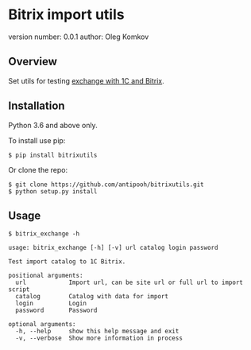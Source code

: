 Bitrix import utils
===============================

version number: 0.0.1
author: Oleg Komkov

Overview
--------

Set utils for testing [exchange with 1C and Bitrix](http://v8.1c.ru/edi/edi_stnd/131/).

Installation
------------
Python 3.6 and above only.

To install use pip:

    $ pip install bitrixutils


Or clone the repo:

    $ git clone https://github.com/antipooh/bitrixutils.git
    $ python setup.py install


Usage
-------

    $ bitrix_exchange -h

    usage: bitrix_exchange [-h] [-v] url catalog login password

    Test import catalog to 1C Bitrix.

    positional arguments:
      url            Import url, can be site url or full url to import script
      catalog        Catalog with data for import
      login          Login
      password       Password

    optional arguments:
      -h, --help     show this help message and exit
      -v, --verbose  Show more information in process